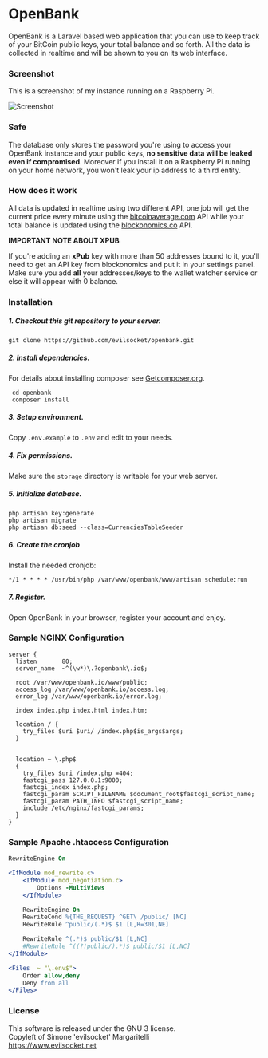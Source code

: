 # OpenBank

OpenBank is a Laravel based web application that you can use to keep track of your BitCoin public keys, your total balance and so forth.
All the data is collected in realtime and will be shown to you on its web interface.

### Screenshot

This is a screenshot of my instance running on a Raspberry Pi.

![Screenshot](/screenshot.png?raw=true)

### Safe

The database only stores the password you're using to access your OpenBank instance and your public keys, **no sensitive data will be leaked even if compromised**.
Moreover if you install it on a Raspberry Pi running on your home network, you won't leak your ip address to a third entity.

### How does it work

All data is updated in realtime using two different API, one job will get the current price every minute using the [bitcoinaverage.com](https//bitcoinaverage.com/) API while your total balance is updated using the [blockonomics.co](https://www.blockonomics.co/) API.

**IMPORTANT NOTE ABOUT XPUB**

If you're adding an **xPub** key with more than 50 addresses bound to it, you'll need to get an API key from blockonomics and put it in your settings panel. Make sure you add **all** your addresses/keys to the wallet watcher service or else it will appear with 0 balance.

### Installation

##### 1. Checkout this git repository to your server.

    git clone https://github.com/evilsocket/openbank.git

##### 2. Install dependencies.

For details about installing composer see [Getcomposer.org](https://getcomposer.org/).

     cd openbank
     composer install

##### 3. Setup environment.

Copy `.env.example` to `.env` and edit to your needs.

##### 4. Fix permissions.

Make sure the `storage` directory is writable for your web server.

##### 5. Initialize database.

	php artisan key:generate
	php artisan migrate
	php artisan db:seed --class=CurrenciesTableSeeder

#####	6. Create the cronjob

Install the needed cronjob:

    */1 * * * * /usr/bin/php /var/www/openbank/www/artisan schedule:run

##### 7. Register.

Open OpenBank in your browser, register your account and enjoy.

### Sample NGINX Configuration

```nginx
server {
  listen       80;
  server_name  ~^(\w*)\.?openbank\.io$;

  root /var/www/openbank.io/www/public;
  access_log /var/www/openbank.io/access.log;
  error_log /var/www/openbank.io/error.log;

  index index.php index.html index.htm;

  location / {
    try_files $uri $uri/ /index.php$is_args$args;
  }


  location ~ \.php$
  {
    try_files $uri /index.php =404;
    fastcgi_pass 127.0.0.1:9000;
    fastcgi_index index.php;
    fastcgi_param SCRIPT_FILENAME $document_root$fastcgi_script_name;
    fastcgi_param PATH_INFO $fastcgi_script_name;
    include /etc/nginx/fastcgi_params;
  }
}
```

### Sample Apache .htaccess Configuration

```apache
RewriteEngine On

<IfModule mod_rewrite.c>
    <IfModule mod_negotiation.c>
        Options -MultiViews
    </IfModule>

    RewriteEngine On
    RewriteCond %{THE_REQUEST} ^GET\ /public/ [NC]
    RewriteRule ^public/(.*)$ $1 [L,R=301,NE]

    RewriteRule ^(.*)$ public/$1 [L,NC]
    #RewriteRule ^((?!public/).*)$ public/$1 [L,NC]
</IfModule>

<Files  ~ "\.env$">
	Order allow,deny
	Deny from all
</Files>
```

### License

This software is released under the GNU 3 license.  
Copyleft of Simone 'evilsocket' Margaritelli  
https://www.evilsocket.net
